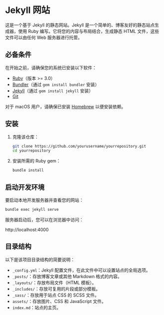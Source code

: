 # Jekyll 网站

这是一个基于 Jekyll 的静态网站。Jekyll 是一个简单的、博客友好的静态站点生成器，使用 Ruby 编写。它将您的内容与布局结合，生成静态 HTML 文件，这些文件可以由任何 Web 服务器进行托管。

## 必备条件

在开始之前，请确保您的系统已安装以下软件：

- [Ruby](https://www.ruby-lang.org/zh/documentation/)（版本 >= 3.0）
- [Bundler](https://bundler.io/)（通过 `gem install bundler` 安装）
- [Jekyll](https://jekyllrb.com/)（通过 `gem install jekyll` 安装）
- [Git](https://git-scm.com/)

对于 macOS 用户，请确保已安装 [Homebrew](https://brew.sh/) 以便安装依赖。

## 安装

1. 克隆该仓库：

   ```bash
   git clone https://github.com/yourusername/yourrepository.git
   cd yourrepository
   ```

2. 安装所需的 Ruby gem：

   ```bash
   bundle install
   ```

## 启动开发环境

要启动本地开发服务器并查看您的网站：

```bash
bundle exec jekyll serve
```

服务器启动后，您可以在浏览器中访问：

http://localhost:4000

## 目录结构

以下是该项目目录结构的简要说明：

- `_config.yml`：Jekyll 配置文件，在此文件中可以设置站点的全局选项。
- `_posts/`：存放博客文章或其他 Markdown 格式的内容。
- `_layouts/`：存放布局文件（HTML 模板）。
- `_includes/`：存放可复用的片段或部分模板。
- `_sass/`：存放用于站点 CSS 的 SCSS 文件。
- `assets/`：存放图片、CSS 和 JavaScript 文件。
- `index.md`：站点的主页。